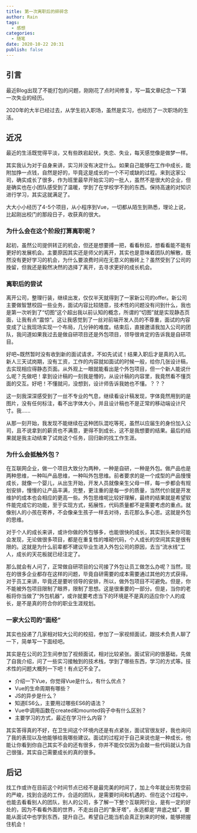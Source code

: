 ```yaml
---
title: 第一次离职后的碎碎念
author: Rain
tags:
  - 感想
categories:
  - 随笔
date: 2020-10-22 20:31
publish: false
---
```


## 引言

最近Blog出现了不能打包的问题，刚刚花了点时间修复，写一篇文章纪念一下第一次失业的经历。

2020年的大半已经过去，从学生初入职场，虽然是实习，也经历了一次职场的生活。

## 近况

最近的生活既觉得平淡，又有些跌宕起伏，失恋、失业，每天感觉像是做梦一样。

其实我认为对于自身来讲，实习并没有决定什么。如果自己能够在工作中成长，能附加挣一点钱，自然是好的，毕竟这是成长的一个不可或缺的过程。来到这家公司，确实成长了很多，作为班里最早开始实习的一批人，虽然不是很大的企业，但是确实也在小团队感受到了温暖，学到了在学校学不到的东西。保持高速的对知识进行学习，其实这就满足了。

大大小小经历了4-5个项目，从小程序到Vue，一切都从陌生到熟悉，理论上说，比起刚出校门的那段日子，收获真的很大。

### 为什么会在这个阶段打算离职呢？

起初，虽然公司提供转正的机会，但还是想要搏一把，看看秋招，想看看能不能有更好的发展机会。主要原因其实还是师父的离开，其实也是意味着团队的解散，既然没有更好学习的机会，为什么要浪费时间在无意义的搬砖上？虽然受到了公司的挽留，但我还是毅然决然的选择了离开，去寻求更好的成长机会。

### 离职后的尝试

离开公司，整理行装，继续出发，仅仅半天就得到了一家新公司的offer。新公司主要做智慧校园一些业务，面试内容比较随意，技术性的问题没有问到什么，我也是第一次听到了“切图”这个超出我以前认知的概念，所谓的“切图”就是实现静态页面，让我有点“震惊”。这让我感觉到了一丝对前端开发人员的不尊重，面试的内容变成了让我现场实现一个布局，几分钟的难度。结束后，直接邀请我加入公司的团队，我问道如果我过去是做自研项目还是外包项目，领导很肯定的告诉我是自研项目。

好吧~既然暂时没有收到新的面试请求，不如先试试！结果入职后才是真的入坑。新人三天试岗期，没有工资，工作的内容就如面试的时候一般，给你几张设计稿，去实现相应得静态页面。从外观上一眼就能看出是个外包项目，但一个新人能说什么呢？先做吧！拿到设计稿的一刻我是懵的，从设计稿的内容里，我竟然看不懂页面的交互。好吧！不懂就问，没想到，设计师告诉我她也不懂。？？？

这一刻我深深感受到了一丝不专业的气息，继续看设计稿发现，字体竟然用到的是图片，没有任何标注，看不出字体大小，并且设计稿也不是正常的移动端设计尺寸。我......

从那一刻开始，我发现不能继续在这种团队混吃等死，虽然以应届生的身份加入公司，且不说拿到的薪资也不满意，更得不到成长，这不是我想要的结果。最后的结果就是我主动结束了试岗这个任务，回归新的找工作生涯。

### 为什么会抵触外包？

在互联网企业，做一个项目大致分为两种，一种是自研，一种是外包。做产品也是两种思维，一种叫产品思维，一种叫外包思维。前者要求的是一个成型的产品慢慢成长，就像一个婴儿，从出生开始，开发人员就像亲生父母一样，每一步都会有规划安排，慢慢的让产品丰满，完整，更注重的是每一步的质量，当然代价就是开发维护的成本也会相应的更高一些。外包思维呢比较好理解，最终的结果就是希望软件能完成它的功能，至于实现方式，拓展性，代码质量都不是需要考虑的重点。就像别人的小孩在寄养，不会像亲生孩子一样去对待，去花那么多心思。这就是外包的思维。

对于个人的成长来讲，或许你做的外包够多，也能很快的成长，其实到头来你可能会发现，无论做很多项目，都是在重复性的堆砌代码，个人成长的空间其实是很有限的。这就是为什么前辈都不建议毕业生进入外包公司的原因，去当“流水线”工人，成长的天花板就已经注定了。

那么就会有人问了，正常做自研项目的公司接了外包让员工做怎么办呢？当然，现在的很多企业都存在这样的问题，毕竟自研需要的成本需要通过其他的方式获得。对于员工来讲，毕竟还是要听领导的安排，所以，做外包项目不可避免。但是，你不能被外包项目限制了眼界，限制了思想。这是很重要的一部分。但是，当你的老板将你当做了“外包机器”，或许就要考虑当下的环境是不是真的适应你个人的成长，是不是真的符合你的职业生涯规划。

### 一家大公司的“面经”

其实也投递了几家相对较大公司的校招，参加了一家视频面试，跟技术负责人聊了一下，简单写一下面经吧。

其实是在公司的卫生间参加了视频面试，相对比较紧张。面试官问的很基础，先做了自我介绍，问了一些实习接触到的技术栈，学到了哪些东西，学习的方式等。技术性的问题大概列一下吧！有点记不全了。

- 介绍一下Vue，你觉得Vue是什么，有什么优点？
- Vue的生命周期有哪些？
- JS的异步是什么？
- 知道ES6么，主要用过哪些ES6的语法？
- Vue中调用函数在created和mounted钩子中有什么区别？
- 主要学习的方式，最近在学习什么内容？

其实答得真的不好，在卫生间这个环境内还是有点紧张，面试官很友好，我也询问了我的表现以及他能够给我哪些建议。面试的过程对于自己来说也是一种成长，他能让你看到你自己其实不会的还有很多，你并不能仅仅因为会敲一些代码就认为自己很强，其实自己需要成长的真的很多。

## 后记

找工作或许在目前这个时间节点已经不是最完美的时间了，加上今年就业形势空前的严峻，找到合适的工作，合适的团队，是需要时间和机遇的、但在这个过程中，也能去看看别人的团队，别人的公司，多了解一下整个互联网行业，是有一定的好处的，因为不看看外面的世界，不走出自己的“象牙塔”，永远都是“井底之蛙”，要能从面试中也学到东西，提升自己。希望自己能当机会真正到来的时候，能够把握住机会！

<Boxx/>

<Vssue :title="$title" />